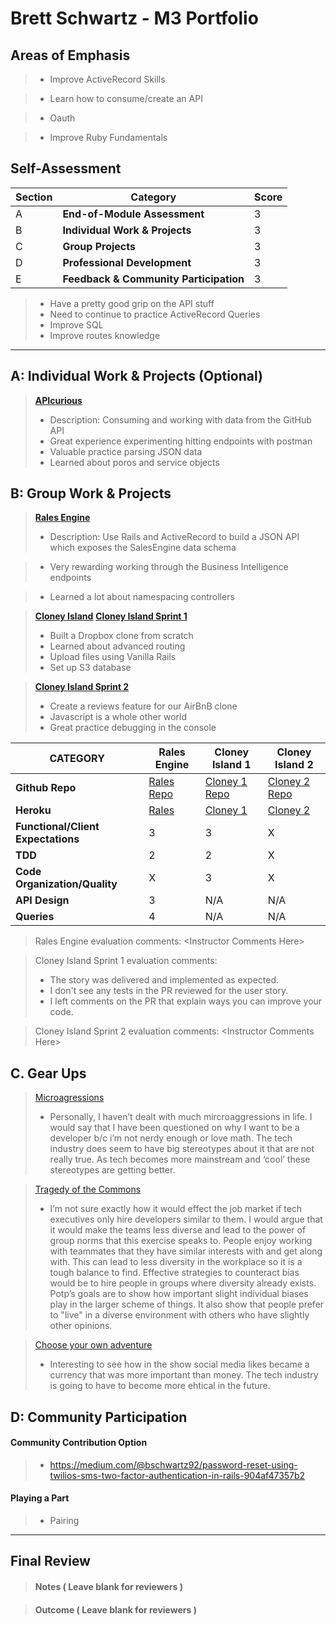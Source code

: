 # Brett Schwartz - M3 Portfolio

## Areas of Emphasis

>* Improve ActiveRecord Skills

>* Learn how to consume/create an API

>* Oauth

>* Improve Ruby Fundamentals

## Self-Assessment

| Section | Category | Score |
| --- | ----- | --- |
| A | **End-of-Module Assessment** | 3 |
| B | **Individual Work & Projects** | 3 |
| C | **Group Projects** | 3 |
| D | **Professional Development** | 3 |
| E | **Feedback & Community Participation** | 3 |

>* Have a pretty good grip on the API stuff
>* Need to continue to practice ActiveRecord Queries
>* Improve SQL
>* Improve routes knowledge

-----------------------

## A: Individual Work & Projects (Optional)

> **[APIcurious](http://backend.turing.io/module3/projects/apicurious)**
>* Description: Consuming and working with data from the GitHub API
>* Great experience experimenting hitting endpoints with postman
>* Valuable practice parsing JSON data
>* Learned about poros and service objects


## B: Group Work & Projects

> **[Rales Engine](http://backend.turing.io/module3/projects/rails_engine)**
>* Description: Use Rails and ActiveRecord to build a JSON API which exposes the SalesEngine data schema

>* Very rewarding working through the Business Intelligence endpoints

>* Learned a lot about namespacing controllers

> **[Cloney Island](http://backend.turing.io/module3/projects/cloney_island/cloney_island)**
> **[Cloney Island Sprint 1](https://)**
>* Built a Dropbox clone from scratch
>* Learned about advanced routing
>* Upload files using Vanilla Rails
>* Set up S3 database

> **[Cloney Island Sprint 2](https://)**
>* Create a reviews feature for our AirBnB clone
>* Javascript is a whole other world
>* Great practice debugging in the console

| CATEGORY | Rales Engine | Cloney Island 1 | Cloney Island 2 |
| --- | --- | --- | --- |
| **Github Repo** | [Rales Repo](https://github.com/bschwartz10/rails_engine) | [Cloney 1 Repo](https://github.com/glassjoseph/grab_bag) | [Cloney 2 Repo](hhttps://github.com/samlandfried/fair_bnb) |
| **Heroku** | [Rales](https://rails-engine-1701.herokuapp.com/) | [Cloney 1](https://grab-bag-1701.herokuapp.com/) | [Cloney 2](https://fair-b-n-b.herokuapp.com/) |
| **Functional/Client Expectations** | 3 | 3 | X |
| **TDD** | 2 | 2 | X |
| **Code Organization/Quality** | X | 3 | X |
| **API Design** | 3 | N/A | N/A |
| **Queries** | 4 | N/A | N/A |

> Rales Engine evaluation comments:
\<Instructor Comments Here>

> Cloney Island Sprint 1 evaluation comments:
>* The story was delivered and implemented as expected.
>* I don't see any tests in the PR reviewed for the user story.
>* I left comments on the PR that explain ways you can improve your code.

> Cloney Island Sprint 2 evaluation comments:
\<Instructor Comments Here>

## C. **Gear Ups**

> [Microagressions](https://github.com/turingschool/gear-up/blob/master/microaggressions_original.markdown)
>* Personally, I haven’t dealt with much mircroaggressions in life. I would say that I have been questioned on why I want to be a developer b/c i’m not nerdy enough or love math. The tech industry does seem to have big stereotypes about it that are not really true. As tech becomes more mainstream and ‘cool’ these stereotypes are getting better.

> [Tragedy of the Commons](https://github.com/turingschool/gear-up/blob/master/tragedy_of_the_commons.markdown)
>* I’m not sure exactly how it would effect the job market if tech executives only hire developers similar to them. I would argue that it would make the teams less diverse and lead to the power of group norms that this exercise speaks to. People enjoy working with teammates that they have similar interests with and get along with. This can lead to less diversity in the workplace so it is a tough balance to find. Effective strategies to counteract bias would be to hire people in groups where diversity already exists. Potp’s goals are to show how important slight individual biases play in the larger scheme of things. It also show that people prefer to "live" in a diverse environment with others who have slightly other opinions.

> [Choose your own adventure](https://github.com/turingschool/gear-up/)
>* Interesting to see how in the show social media likes became a currency that was more important than money. The tech industry is going to have to become more ehtical in the future.


## D: Community Participation

#### **Community Contribution Option**
>* https://medium.com/@bschwartz92/password-reset-using-twilios-sms-two-factor-authentication-in-rails-904af47357b2


#### **Playing a Part**

>* Pairing

------------------

## Final Review

> #### Notes ( Leave blank for reviewers )

> #### Outcome ( Leave blank for reviewers )
